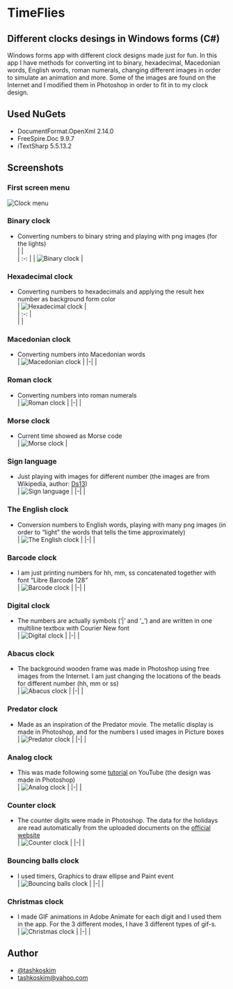 # TimeFlies
## Different clocks desings in Windows forms (C#)
 Windows forms app with different clock designs made just for fun. In this app I have methods for converting int to binary, hexadecimal, Macedonian words, English words, roman numerals, changing different images in order to simulate an animation and more. Some of the images are found on the Internet and I modified them in Photoshop in order to fit in to my clock design.

 ## Used NuGets
 - DocumentFormat.OpenXml 2.14.0
 - FreeSpire.Doc 9.9.7
 - iTextSharp 5.5.13.2


## Screenshots

### First screen menu
![Clock menu](https://github.com/tashkoskim/TimeFlies/blob/main/Screenshots/Screenshot%202023-03-01%20195224.png?raw=true)


### Binary clock
- Converting numbers to binary string and playing with png images (for the lights)  
| |  
| :-: | 
| ![Binary clock](https://github.com/tashkoskim/TimeFlies/blob/main/GifDemos/1_Binary.gif?raw=true) |   
 

### Hexadecimal clock
- Converting numbers to hexadecimals and applying the result hex number as background form color  
| ![Hexadecimal clock](https://github.com/tashkoskim/TimeFlies/blob/main/GifDemos/2_Hexa.gif?raw=true) |   
| :-: |  
| |  

### Macedonian clock
- Converting numbers into Macedonian words  
| ![Macedonian clock](https://github.com/tashkoskim/TimeFlies/blob/main/GifDemos/3_Macedonia.gif?raw=true) | 
|-| |

### Roman clock
- Converting numbers into roman numerals  
| ![Roman clock](https://github.com/tashkoskim/TimeFlies/blob/main/GifDemos/4_Roman.gif?raw=true) | 
|-| |

### Morse clock
- Current time showed as Morse code  
| ![Morse clock](https://github.com/tashkoskim/TimeFlies/blob/main/GifDemos/5_Morse.gif?raw=true) | 

### Sign language
- Just playing with images for different number (the images are from Wikipedia, author: [Ds13](https://commons.wikimedia.org/wiki/File:Asl_alphabet_gallaudet.svg))   
| ![Sign language](https://github.com/tashkoskim/TimeFlies/blob/main/GifDemos/6_Sign.gif?raw=true) | 
|-| |

### The English clock
- Conversion numbers to English words, playing with many png images (in order to “light” the words that tells the time approximately)   
| ![The English clock](https://github.com/tashkoskim/TimeFlies/blob/main/GifDemos/7_English.gif?raw=true) | 
|-| |

### Barcode clock
- I am just printing numbers for hh, mm, ss concatenated together with font “Libre Barcode 128”   
| ![Barcode clock](https://github.com/tashkoskim/TimeFlies/blob/main/GifDemos/8_Barcode.gif?raw=true) | 
|-| | 

### Digital clock
- The numbers are actually symbols (‘|’ and ‘_’) and are written in one multiline textbox with Courier New font   
| ![Digital clock](https://github.com/tashkoskim/TimeFlies/blob/main/GifDemos/9_Digital.gif?raw=true) | 
|-| | 

### Abacus clock
- The background wooden frame was made in Photoshop using free images from the Internet. I am just changing the locations of the beads for different number (hh, mm or ss)   
| ![Abacus clock](https://github.com/tashkoskim/TimeFlies/blob/main/GifDemos/10_Abacus.gif?raw=true) | 
|-| | 

### Predator clock
- Made as an inspiration of the Predator movie. The metallic display is made in Photoshop, and for the numbers I used images in Picture boxes   
| ![Predator clock](https://github.com/tashkoskim/TimeFlies/blob/main/GifDemos/11_Predator.gif?raw=true) | 
|-| | 

### Analog clock
- This was made following some [tutorial](https://www.youtube.com/watch?app=desktop&v=o8CoLOtCYyk&t=751s) on YouTube (the design was made in Photoshop)   
| ![Analog clock](https://github.com/tashkoskim/TimeFlies/blob/main/GifDemos/12_Analog.gif?raw=true) | 
|-| | 

### Counter clock
- The counter digits were made in Photoshop. The data for the holidays are read automatically from the uploaded documents on the [official website](https://www.mtsp.gov.mk/programa-za-nerabotni-denovi.nspx)    
| ![Counter clock](https://github.com/tashkoskim/TimeFlies/blob/main/GifDemos/13_Counter.gif?raw=true) | 
|-| | 

### Bouncing balls clock
- I used timers, Graphics to draw ellipse and Paint event   
| ![Bouncing balls clock](https://github.com/tashkoskim/TimeFlies/blob/main/GifDemos/14_Balls.gif?raw=true) | 
|-| | 

### Christmas clock
- I made GIF animations in Adobe Animate for each digit and I used them in the app. For the 3 different modes, I have 3 different types of gif-s.   
| ![Christmas clock](https://github.com/tashkoskim/TimeFlies/blob/main/GifDemos/15_Christmas.gif?raw=true) | 
|-| | 


## Author
- [@tashkoskim](https://github.com/tashkoskim)
- tashkoskim@yahoo.com


